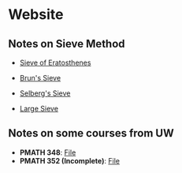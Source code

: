 # Website

## Notes on Sieve Method

- [Sieve of Eratosthenes](/Sieve/Eratosthenes.pdf)

- [Brun's Sieve](/Brun.pdf)

- [Selberg's Sieve](/Sieve/Selberg.pdf)

- [Large Sieve](/Sieve/Large.pdf)

## Notes on some courses from UW

- **PMATH 348**: [File](/Notes/pm348.pdf)
- **PMATH 352 (Incomplete)**: [File](/Notes/pm352.pdf)
